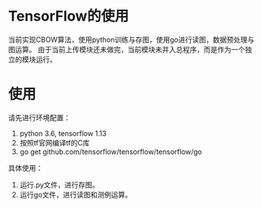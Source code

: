 # TensorFlow的使用

当前实现CBOW算法，使用python训练与存图，使用go进行读图，数据预处理与图运算。
由于当前上传模块还未做完，当前模块未并入总程序，而是作为一个独立的模块运行。

# 使用

请先进行环境配置：
1. python 3.6, tensorflow 1.13
2. 按照tf官网编译tf的C库
3. go get github.com/tensorflow/tensorflow/tensorflow/go

具体使用：
1. 运行.py文件，进行存图。
2. 运行go文件，进行读图和测例运算。